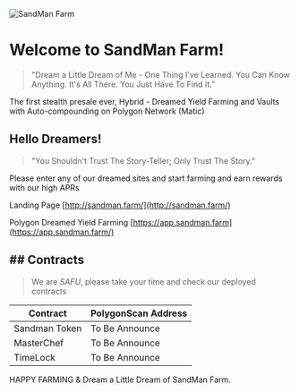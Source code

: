 ![SandMan Farm](https://sandman.farm/images/sandman-github.png)

# Welcome to SandMan Farm!
> "Dream a Little Dream of Me - One Thing I've Learned. You Can Know Anything. It's All There. You Just Have To Find It."

The first stealth presale ever, Hybrid - Dreamed Yield Farming and Vaults with Auto-compounding on Polygon Network (Matic)

 ## Hello Dreamers!
 > "You Shouldn't Trust The Story-Teller; Only Trust The Story."

Please enter any of our dreamed sites and start farming and earn rewards with our high APRs

Landing Page  [http://sandman.farm/](http://sandman.farm/)

Polygon Dreamed Yield Farming  [https://app.sandman.farm](https://app.sandman.farm/)


## ## Contracts

> We are  _SAFU_, please take your time and check our deployed contracts

|Contract     | PolygonScan Address       |
|-------------|---------------------------|
|Sandman Token|To Be Announce             |
|MasterChef   |To Be Announce             |
|TimeLock     |To Be Announce             |

HAPPY FARMING & Dream a Little Dream of SandMan Farm.
